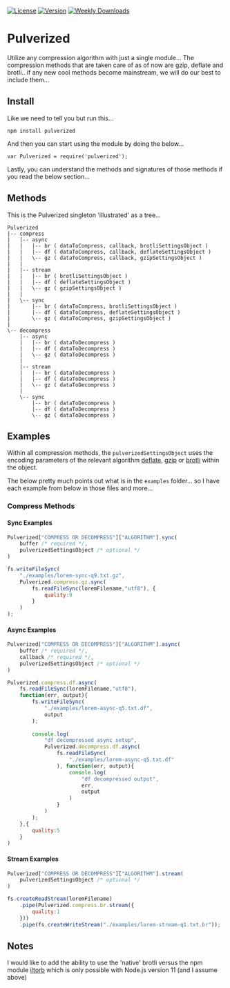 [![License](https://img.shields.io/npm/l/pulverized.svg?style=flat-square)](https://www.npmjs.com/package/pulverized)
[![Version](https://img.shields.io/npm/v/pulverized.svg?style=flat-square)](https://www.npmjs.com/package/pulverized)
[![Weekly Downloads](https://img.shields.io/npm/dw/pulverized.svg?style=flat-square)](https://www.npmjs.com/package/pulverized)

# Pulverized
Utilize any compression algorithm with just a single module... The compression methods that are taken care of as of now are gzip, deflate and brotli.. if any new cool methods become mainstream, we will do our best to include them...

## Install
Like we need to tell you but run this...

```
npm install pulverized
```

And then you can start using the module by doing the below...

```
var Pulverized = require('pulverized');
```

Lastly, you can understand the methods and signatures of those methods if you read the below section...

## Methods
This is the Pulverized singleton 'illustrated' as a tree...

```
Pulverized
|-- compress
|   |-- async
|   |   |-- br ( dataToCompress, callback, brotliSettingsObject )
|   |   |-- df ( dataToCompress, callback, deflateSettingsObject )
|   |   \-- gz ( dataToCompress, callback, gzipSettingsObject )
|   |
|   |-- stream
|   |   |-- br ( brotliSettingsObject )
|   |   |-- df ( deflateSettingsObject )
|   |   \-- gz ( gzipSettingsObject )
|   |
|   \-- sync
|       |-- br ( dataToCompress, brotliSettingsObject )
|       |-- df ( dataToCompress, deflateSettingsObject )
|       \-- gz ( dataToCompress, gzipSettingsObject )
|
\-- decompress
    |-- async
    |   |-- br ( dataToDecompress )
    |   |-- df ( dataToDecompress )
    |   \-- gz ( dataToDecompress )
    |
    |-- stream
    |   |-- br ( dataToDecompress )
    |   |-- df ( dataToDecompress )
    |   \-- gz ( dataToDecompress )
    |
    \-- sync
        |-- br ( dataToDecompress )
        |-- df ( dataToDecompress )
        \-- gz ( dataToDecompress )
```
## Examples
Within all compression methods, the `pulverizedSettingsObject` uses the encoding parameters of the relevant algorithm [deflate](https://nodejs.org/api/zlib.html#zlib_class_options), [gzip](https://nodejs.org/api/zlib.html#zlib_class_options) or [brotli](https://github.com/google/brotli/blob/v1.0.4/c/enc/params.h#L30-L42) within the object.

The below pretty much points out what is in the `examples` folder... so I have each example from below in those files and more...

### Compress Methods
#### Sync Examples
```javascript
Pulverized["COMPRESS OR DECOMPRESS"]["ALGORITHM"].sync(
    buffer /* required */, 
    pulverizedSettingsObject /* optional */
)
```

```javascript
fs.writeFileSync(
	"./examples/lorem-sync-q9.txt.gz",
	Pulverized.compress.gz.sync(
		fs.readFileSync(loremFilename,"utf8"), {
			quality:9
		}
	)
);
```

#### Async Examples
```javascript
Pulverized["COMPRESS OR DECOMPRESS"]["ALGORITHM"].async(
    buffer /* required */, 
    callback /* required */, 
    pulverizedSettingsObject /* optional */
)
```

```javascript
Pulverized.compress.df.async(
	fs.readFileSync(loremFilename,"utf8"),
	function(err, output){
		fs.writeFileSync(
			"./examples/lorem-async-q5.txt.df",
			output
		);
		
		console.log(
			"df decompressed async setup",
			Pulverized.decompress.df.async(
				fs.readFileSync(
					"./examples/lorem-async-q5.txt.df"
				), function(err, output){
					console.log(
						"df decompressed output",
						err,
						output
					)
				}
			)
		);
	},{
		quality:5
	}
)
```

#### Stream Examples
```javascript
Pulverized["COMPRESS OR DECOMPRESS"]["ALGORITHM"].stream(
    pulverizedSettingsObject /* optional */
)
```

```javascript
fs.createReadStream(loremFilename)
	.pipe(Pulverized.compress.br.stream({
		quality:1
	}))
	.pipe(fs.createWriteStream("./examples/lorem-stream-q1.txt.br"));
```

## Notes
I would like to add the ability to use the 'native' brotli versus the npm module [iltorb](https://www.npmjs.com/package/iltorb) which is only possible with Node.js version 11 (and I assume above)
